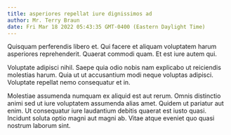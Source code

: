 ```yaml
---
title: asperiores repellat iure dignissimos ad
author: Mr. Terry Braun
date: Fri Mar 18 2022 05:43:35 GMT-0400 (Eastern Daylight Time)
---
```

Quisquam perferendis libero et. Qui facere et aliquam voluptatem harum asperiores reprehenderit. Quaerat commodi quam. Et est iure autem qui.

 Voluptate adipisci nihil. Saepe quia odio nobis nam explicabo ut reiciendis molestias harum. Quia ut ut accusantium modi neque voluptas adipisci. Voluptate repellat nemo consequatur et in.

 Molestiae assumenda numquam ex aliquid est aut rerum. Omnis distinctio animi sed ut iure voluptatem assumenda alias amet. Quidem ut pariatur aut enim. Ut consequatur iure laudantium debitis quaerat est iusto quasi. Incidunt soluta optio magni aut magni ab. Vitae atque eveniet quo quasi nostrum laborum sint.